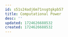 ```yaml
---
id: s51s24adj6m71nsgtgkpb57
title: Computational Power
desc: ''
updated: 1724626688532
created: 1724626688532
---
```

